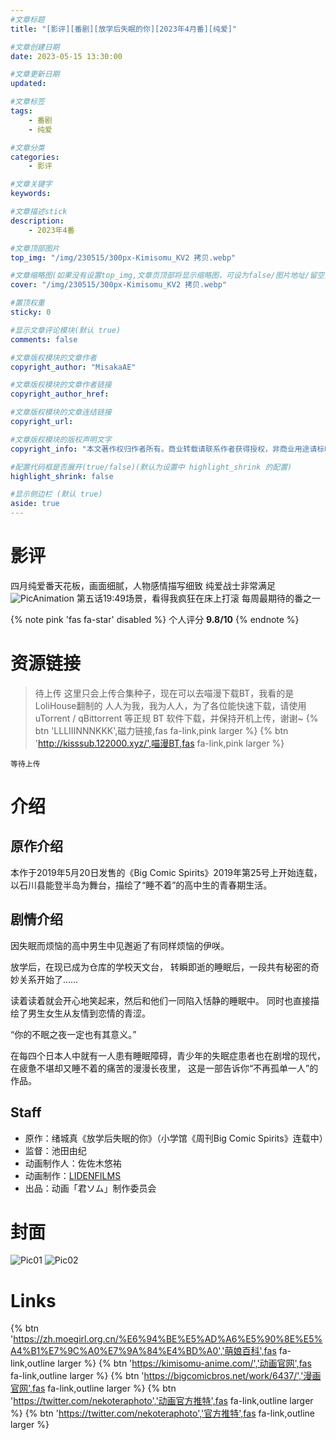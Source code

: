 ```yaml
---
#文章标题
title: "[影评][番剧][放学后失眠的你][2023年4月番][纯爱]"

#文章创建日期
date: 2023-05-15 13:30:00

#文章更新日期
updated: 

#文章标签
tags: 
    - 番剧
    - 纯爱

#文章分类
categories: 
    - 影评

#文章关键字
keywords: 

#文章描述stick
description: 
    - 2023年4番

#文章顶部图片
top_img: "/img/230515/300px-Kimisomu_KV2 拷贝.webp"

#文章缩略图(如果没有设置top_img,文章页顶部将显示缩略图，可设为false/图片地址/留空)
cover: "/img/230515/300px-Kimisomu_KV2 拷贝.webp"

#置顶权重
sticky: 0    

#显示文章评论模块(默认 true)
comments: false

#文章版权模块的文章作者
copyright_author: "MisakaAE"

#文章版权模块的文章作者链接
copyright_author_href: 

#文章版权模块的文章连结链接
copyright_url: 

#文章版权模块的版权声明文字
copyright_info: "本文著作权归作者所有。商业转载请联系作者获得授权，非商业用途请标明出处。"

#配置代码框是否展开(true/false)(默认为设置中 highlight_shrink 的配置)
highlight_shrink: false

#显示侧边栏 (默认 true)
aside: true
---
```


<!-- 正文部分 -->
# 影评
<!-- 内容Start -->
四月纯爱番天花板，画面细腻，人物感情描写细致
纯爱战士非常满足
![PicAnimation](/img/230515/E05-1949.png)
第五话19:49场景，看得我疯狂在床上打滚
每周最期待的番之一
<!-- End -->
{% note pink 'fas fa-star' disabled %}
个人评分  **9.8/10**
{% endnote %}


# 资源链接
> 待上传
> 这里只会上传合集种子，现在可以去喵漫下载BT，我看的是LoliHouse翻制的
> 人人为我，我为人人，为了各位能快速下载，请使用uTorrent / qBittorrent 等正规 BT 软件下载，并保持开机上传，谢谢~
> {% btn 'LLLIIINNNKKK',磁力链接,fas fa-link,pink larger %}
> {% btn 'http://kisssub.122000.xyz/',喵漫BT,fas fa-link,pink larger %}


```no-highlight
等待上传
```

# 介绍
## 原作介绍
本作于2019年5月20日发售的《Big Comic Spirits》2019年第25号上开始连载，以石川县能登半岛为舞台，描绘了“睡不着”的高中生的青春期生活。

## 剧情介绍
因失眠而烦恼的高中男生中见邂逅了有同样烦恼的伊咲。

放学后，在现已成为仓库的学校天文台，
转瞬即逝的睡眠后，一段共有秘密的奇妙关系开始了……

读着读着就会开心地笑起来，然后和他们一同陷入恬静的睡眠中。
同时也直接描绘了男生女生从友情到恋情的青涩。

“你的不眠之夜一定也有其意义。”

在每四个日本人中就有一人患有睡眠障碍，青少年的失眠症患者也在剧增的现代，
在疲惫不堪却又睡不着的痛苦的漫漫长夜里，
这是一部告诉你“不再孤单一人”的作品。

## Staff
* 原作：绪城真《放学后失眠的你》（小学馆《周刊Big Comic Spirits》连载中）
* 监督：池田由纪
* 动画制作人：佐佐木悠祐
* 动画制作：[LIDENFILMS](https://zh.moegirl.org.cn/LIDENFILMS)
* 出品：动画「君ソム」制作委员会


<!-- 结尾 -->
# 封面
![Pic01](/img/230515/300px-Kimisomu_KV2.webp)
![Pic02]()


# Links
{% btn 'https://zh.moegirl.org.cn/%E6%94%BE%E5%AD%A6%E5%90%8E%E5%A4%B1%E7%9C%A0%E7%9A%84%E4%BD%A0','萌娘百科',fas fa-link,outline larger %}
{% btn 'https://kimisomu-anime.com/','动画官网',fas fa-link,outline larger %}
{% btn 'https://bigcomicbros.net/work/6437/','漫画官网',fas fa-link,outline larger %}
{% btn 'https://twitter.com/nekoteraphoto','动画官方推特',fas fa-link,outline larger %}
{% btn 'https://twitter.com/nekoteraphoto','官方推特',fas fa-link,outline larger %}